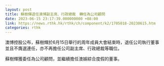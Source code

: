 ```yaml
---
layout: post
title: 蘇樹輝退任澳博副主席、行政總裁　轉任為公司顧問
date: 2023-06-15 23:17:39.000000000 +08:00
link: https://news.rthk.hk/rthk/ch/component/k2/1705018-20230615.htm
categories: rthk
---
```


澳博控股公布，蘇樹輝於6月15日舉行的周年成員大會結束時，退任公司執行董事並且不膺選連任，亦不再擔任公司副主席、行政總裁等職位。

蘇樹輝獲委任為公司顧問，並繼續擔任澳娛綜合度假的董事。
